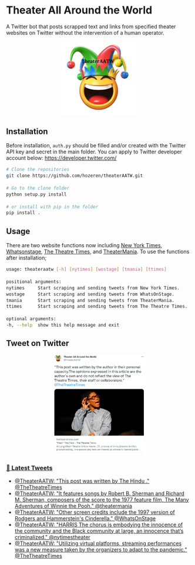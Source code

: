 Theater All Around the World
========

A Twitter bot that posts scrapped text and links from specified theater websites on Twitter without the intervention of a human operator.

<p align="center">
<img src="theaterAATW_logo.png"  alt="TheaterAATW" width="40%">
</p>
<p align="center">

## Installation
  Before installation, `auth.py` should be filled and/or created with the Twitter API key and secret in the main folder. You can apply to Twitter developer account below:
  https://developer.twitter.com/
  
  ```bash
  # Clone the repositories
  git clone https://github.com/hozeren/theaterAATW.git
  
  # Go to the clone folder
  python setup.py install
  
  # or install with pip in the folder
  pip install .
  ```
## Usage
  There are two website functions now including [New York Times](https://www.nytimes.com/section/theater), [Whatsonstage](https://www.whatsonstage.com/news/?categories=theatre-news), [The Theatre Times](https://thetheatretimes.com/featured/), and [TheaterMania](https://www.theatermania.com/news/). To use the functions after installation;
  ```bash
usage: theateraatw [-h] [nytimes] [wostage] [tmania] [ttimes]

positional arguments:
  nytimes     Start scraping and sending tweets from New York Times.
  wostage     Start scraping and sending tweets from WhatsOnStage.
  tmania      Start scraping and sending tweets from TheaterMania.
  ttimes      Start scraping and sending tweets from The Theatre Times.

optional arguments:
  -h, --help  show this help message and exit
  ```
## Tweet on Twitter
  
<p align="center">
<a href="https://twitter.com/TheaterAATW/status/1488766001269420034"><img src="example-tweet.png"  alt="TheaterAATW" width="50%">
</p>
<p align="center">

### 📱 Latest Tweets

<!-- TWITTER:START -->
- [@TheaterAATW: &quot;This post was written by The Hindu .&quot; @TheTheatreTimes](https://rss.app/articles/cb4e791f6f6d729c074351566bd3a7c508111d6e2b37b7e0d6e7953ba4b25088f10ba4482c9bc169f7ab6f78dd12079462d161e1c11179158d3f)
- [@TheaterAATW: &quot;It features songs by Robert B. Sherman and Richard M. Sherman, composers of the score to the 1977 feature film, The Many Adventures of Winnie the Pooh.&quot; @theatermania](https://rss.app/articles/cb4e791f6f6d729c074351566bd3a7c508111d6e2b37b7e0d6e7953ba4b25088f10ba4482c9bc169f7ab6f78dd12089a63d76be9cb177314833a)
- [@TheaterAATW: &quot;Other screen credits include the 1997 version of Rodgers and Hammerstein&#39;s Cinderella.&quot; @WhatsOnStage](https://rss.app/articles/cb4e791f6f6d729c074351566bd3a7c508111d6e2b37b7e0d6e7953ba4b25088f10ba4482c9bc169f7ab6f78dd12089662d56ae4ca13791d8238)
- [@TheaterAATW: &quot;HARRIS The chorus is embodying the innocence of the community and the Black community at large, an innocence that’s criminalized.&quot; @nytimestheater](https://rss.app/articles/cb4e791f6f6d729c074351566bd3a7c508111d6e2b37b7e0d6e7953ba4b25088f10ba4482c9bc169f7ab6f78dd12089064d569e0c01a7a108a3f)
- [@TheaterAATW: &quot;Utilizing virtual platforms, streaming performances was a new measure taken by the organizers to adapt to the pandemic.&quot; @TheTheatreTimes](https://rss.app/articles/cb4e791f6f6d729c074351566bd3a7c508111d6e2b37b7e0d6e7953ba4b25088f10ba4482c9bc169f7ab6f79d7150a9569d26ce0c7157f158f3c)
<!-- TWITTER:END -->
